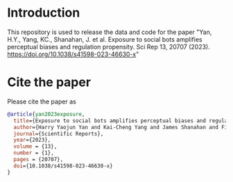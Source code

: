 # Introduction

This repository is used to release the data and code for the paper "Yan, H.Y., Yang, KC., Shanahan, J. et al. Exposure to social bots amplifies perceptual biases and regulation propensity. Sci Rep 13, 20707 (2023). https://doi.org/10.1038/s41598-023-46630-x"


# Cite the paper

Please cite the paper as 

```bib
@article{yan2023exposure,
  title={Exposure to social bots amplifies perceptual biases and regulation propensity},
  author={Harry Yaojun Yan and Kai-Cheng Yang and James Shanahan and Filippo Menczer},
  journal={Scientific Reports},
  year={2023},
  volume = {13},
  number = {1},
  pages = {20707},
  doi={10.1038/s41598-023-46630-x}
}
```
